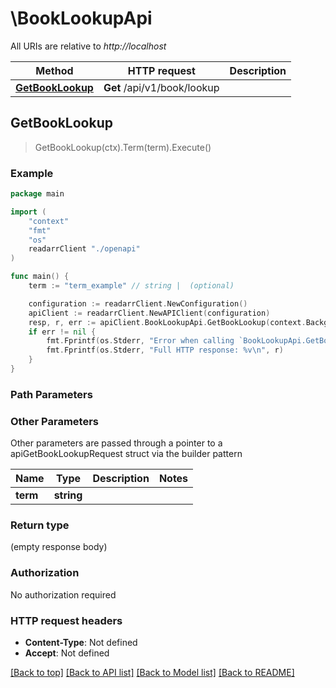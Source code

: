 # \BookLookupApi

All URIs are relative to *http://localhost*

Method | HTTP request | Description
------------- | ------------- | -------------
[**GetBookLookup**](BookLookupApi.md#GetBookLookup) | **Get** /api/v1/book/lookup | 



## GetBookLookup

> GetBookLookup(ctx).Term(term).Execute()



### Example

```go
package main

import (
    "context"
    "fmt"
    "os"
    readarrClient "./openapi"
)

func main() {
    term := "term_example" // string |  (optional)

    configuration := readarrClient.NewConfiguration()
    apiClient := readarrClient.NewAPIClient(configuration)
    resp, r, err := apiClient.BookLookupApi.GetBookLookup(context.Background()).Term(term).Execute()
    if err != nil {
        fmt.Fprintf(os.Stderr, "Error when calling `BookLookupApi.GetBookLookup``: %v\n", err)
        fmt.Fprintf(os.Stderr, "Full HTTP response: %v\n", r)
    }
}
```

### Path Parameters



### Other Parameters

Other parameters are passed through a pointer to a apiGetBookLookupRequest struct via the builder pattern


Name | Type | Description  | Notes
------------- | ------------- | ------------- | -------------
 **term** | **string** |  | 

### Return type

 (empty response body)

### Authorization

No authorization required

### HTTP request headers

- **Content-Type**: Not defined
- **Accept**: Not defined

[[Back to top]](#) [[Back to API list]](../README.md#documentation-for-api-endpoints)
[[Back to Model list]](../README.md#documentation-for-models)
[[Back to README]](../README.md)

